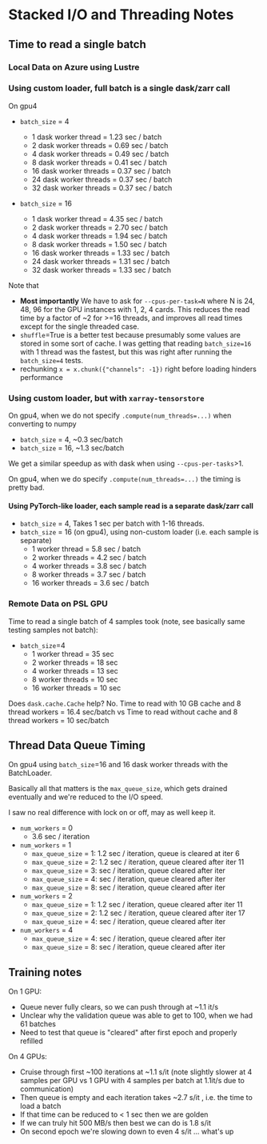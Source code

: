 # Stacked I/O and Threading Notes

## Time to read a single batch

### Local Data on Azure using Lustre


### Using custom loader, full batch is a single dask/zarr call

On gpu4
- `batch_size` = 4
    * 1  dask worker thread  = 1.23 sec / batch
    * 2  dask worker threads = 0.69 sec / batch
    * 4  dask worker threads = 0.49 sec / batch
    * 8  dask worker threads = 0.41 sec / batch
    * 16 dask worker threads = 0.37 sec / batch
    * 24 dask worker threads = 0.37 sec / batch
    * 32 dask worker threads = 0.37 sec / batch


- `batch_size` = 16
    * 1  dask worker thread  = 4.35 sec / batch
    * 2  dask worker threads = 2.70 sec / batch
    * 4  dask worker threads = 1.94 sec / batch
    * 8  dask worker threads = 1.50 sec / batch
    * 16 dask worker threads = 1.33 sec / batch
    * 24 dask worker threads = 1.31 sec / batch
    * 32 dask worker threads = 1.33 sec / batch

Note that
- **Most importantly** We have to ask for `--cpus-per-task=N` where N is 24, 48,
  96 for the GPU instances with 1, 2, 4 cards. This reduces the read time by a
  factor of ~2 for >=16 threads, and improves all read times except for the
  single threaded case.
- `shuffle`=True is a better test because presumably some values are
  stored in some sort of cache. I was getting that reading `batch_size=16` with 1 thread was the fastest,
  but this was right after running the `batch_size=4` tests.
- rechunking `x = x.chunk({"channels": -1})` right before loading hinders
  performance

### Using custom loader, but with `xarray-tensorstore`

On gpu4, when we do not specify `.compute(num_threads=...)` when converting to
numpy

- `batch_size` = 4, ~0.3 sec/batch
- `batch_size` = 16, ~1.3 sec/batch

We get a similar speedup as with dask when using `--cpus-per-tasks`>1.

On gpu4, when we do specify `.compute(num_threads=...)`
the timing is pretty bad.

#### Using PyTorch-like loader, each sample read is a separate dask/zarr call
- `batch_size` = 4, Takes 1 sec per batch with 1-16 threads.
- `batch_size` = 16  (on gpu4), using non-custom loader (i.e. each sample is
  separate)
    * 1  worker thread  = 5.8 sec / batch
    * 2  worker threads = 4.2 sec / batch
    * 4  worker threads = 3.8 sec / batch
    * 8  worker threads = 3.7 sec / batch
    * 16 worker threads = 3.6 sec / batch



### Remote Data on PSL GPU

Time to read a single batch of 4 samples took (note, see basically same testing samples not batch):

- `batch_size`=4
    * 1  worker thread  = 35 sec
    * 2  worker threads = 18 sec
    * 4  worker threads = 13 sec
    * 8  worker threads = 10 sec
    * 16 worker threads = 10 sec

Does `dask.cache.Cache` help?
No.
Time to read with 10 GB cache and 8 thread workers = 16.4 sec/batch
vs
Time to read without cache and 8 thread workers = 10 sec/batch


## Thread Data Queue Timing

On gpu4 using `batch_size`=16 and 16 dask worker threads with the
BatchLoader.

Basically all that matters is the `max_queue_size`, which
gets drained eventually and we're reduced to the I/O speed.

I saw no real difference with lock on or off, may as well keep it.

- `num_workers` = 0
    * 3.6 sec / iteration
- `num_workers` = 1
    * `max_queue_size` = 1: 1.2 sec / iteration, queue is cleared at iter 6
    * `max_queue_size` = 2: 1.2 sec / iteration, queue cleared after iter 11
    * `max_queue_size` = 3:  sec / iteration, queue cleared after iter
    * `max_queue_size` = 4:  sec / iteration, queue cleared after iter
    * `max_queue_size` = 8:  sec / iteration, queue cleared after iter
- `num_workers` = 2
    * `max_queue_size` = 1: 1.2 sec / iteration, queue cleared after iter 11
    * `max_queue_size` = 2: 1.2 sec / iteration, queue cleared after iter 17
    * `max_queue_size` = 4:  sec / iteration, queue cleared after iter
- `num_workers` = 4
    * `max_queue_size` = 4:  sec / iteration, queue cleared after iter
    * `max_queue_size` = 8:  sec / iteration, queue cleared after iter

## Training notes

On 1 GPU:
- Queue never fully clears, so we can push through at ~1.1 it/s
- Unclear why the validation queue was able to get to 100, when we had 61
  batches
- Need to test that queue is "cleared" after first epoch and properly refilled

On 4 GPUs:
- Cruise through first ~100 iterations at ~1.1 s/it (note slightly slower at 4
  samples per GPU vs 1 GPU with 4 samples per batch at 1.1it/s due to communication)
- Then queue is empty and each iteration takes ~2.7 s/it , i.e. the time to load
  a batch
- If that time can be reduced to < 1 sec then we are golden
- If we can truly hit 500 MB/s then best we can do is 1.8 s/it
- On second epoch we're slowing down to even 4 s/it ... what's up
